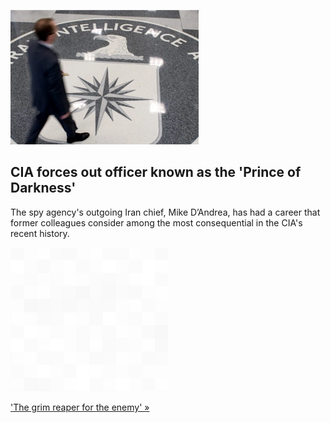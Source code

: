 
![CIA forces out officer known as the 'Prince of Darkness'](./20211019235853.png)
## CIA forces out officer known as the 'Prince of Darkness'

The spy agency's outgoing Iran chief, Mike D’Andrea, has had a career that former colleagues consider among the most consequential in the CIA's recent history.

![pic](../square_bg.png)

['The grim reaper for the enemy' »](https://www.yahoo.com/news/the-grim-reaper-for-the-enemy-ci-as-legendary-iran-chief-forced-to-retire-181856895.html)
